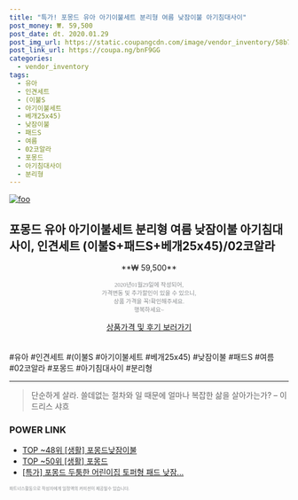 ```yaml
--- 
title: "특가! 포몽드 유아 아기이불세트 분리형 여름 낮잠이불 아기침대사이" 
post_money: ₩. 59,500 
post_date: dt. 2020.01.29 
post_img_url: https://static.coupangcdn.com/image/vendor_inventory/58b7/05803dfb314ba676ebf2c95d2f5d135c27236e4db3c90ad05818bc313ee8.jpg 
post_link_url: https://coupa.ng/bnF9GG 
categories: 
  - vendor_inventory 
tags: 
  - 유아 
  - 인견세트 
  - (이불S 
  - 아기이불세트 
  - 베개25x45) 
  - 낮잠이불 
  - 패드S 
  - 여름 
  - 02코알라 
  - 포몽드 
  - 아기침대사이 
  - 분리형 
--- 
```

[![foo](https://static.coupangcdn.com/image/vendor_inventory/58b7/05803dfb314ba676ebf2c95d2f5d135c27236e4db3c90ad05818bc313ee8.jpg)](https://coupa.ng/bnF9GG) 

## 포몽드 유아 아기이불세트 분리형 여름 낮잠이불 아기침대사이, 인견세트 (이불S+패드S+베개25x45)/02코알라 
<p style="text-align: center;">**₩ 59,500**</p> 
<p style="text-align: center;"><span style="color: #898c8f; font-family: Georgia,Times,serif; font-size: 0.75em;">2020년01월29일에 작성되어, <br>가격변동 및 추가할인이 있을 수 있으니,<br> 상품 가격을 꼭!확인해주세요.<br>행복하세요~</span> 
</p>	 
<div markdown="0" style="text-align: center;"><a href="https://coupa.ng/bnF9GG" class="btn btn--success">상품가격 및 후기 보러가기</a></div> 
<br><br> 
  #유아 #인견세트 #(이불S #아기이불세트 #베개25x45) #낮잠이불 #패드S #여름 #02코알라 #포몽드 #아기침대사이 #분리형 
<hr> 

> 단순하게 살라. 쓸데없는 절차와 일 때문에 얼마나 복잡한 삶을 살아가는가? – 이드리스 샤흐 


### POWER LINK

* <a href="https://blog.naver.com/an0733/221789198010" target="_blank"> TOP ~48위 [생활] 포몽드낮잠이불</a>
* <a href="https://blog.naver.com/fasyy4321/221776132151" target="_blank"> TOP ~50위 [생활] 포몽드</a>
* <a href="https://blog.naver.com/santokki14/221790330147" target="_blank">[특가] 포몽드 두툼한 어린이집 토퍼형 패드 낮잠...</a>

<span style="color: #898c8f; font-family: Georgia,Times,serif; font-size: 0.55em;">파트너스활동으로 작성자에게 일정액의 커미션이 제공될수 있습니다.</span> 
